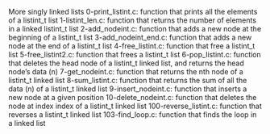 More singly linked lists
0-print_listint.c: function that prints all the elements of a listint_t list
1-listint_len.c: function that returns the number of elements in a linked listint_t list
2-add_nodeint.c: function that adds a new node at the beginning of a listint_t list
3-add_nodeint_end.c: function that adds a new node at the end of a listint_t list
4-free_listint.c: function that free a listint_t list
5-free_listint2.c: function that frees a listint_t list
6-pop_listint.c: function that deletes the head node of a listint_t linked list, and returns the head node’s data (n)
7-get_nodeint.c: function that returns the nth node of a listint_t linked list
8-sum_listint.c: function that returns the sum of all the data (n) of a listint_t linked list
9-insert_nodeint.c: function that inserts a new node at a given position
10-delete_nodeint.c: function that deletes the node at index index of a listint_t linked list
100-reverse_listint.c: function that reverses a listint_t linked list
103-find_loop.c: function that finds the loop in a linked list
